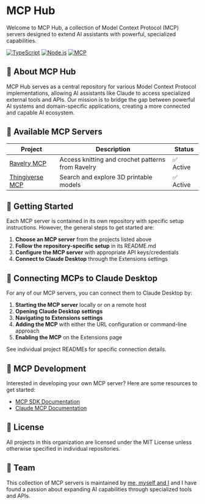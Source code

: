 # MCP Hub

Welcome to MCP Hub, a collection of Model Context Protocol (MCP) servers designed to extend AI assistants with powerful, specialized capabilities.

[![TypeScript](https://img.shields.io/badge/TypeScript-007ACC?style=for-the-badge&logo=typescript&logoColor=white)](https://www.typescriptlang.org/)
[![Node.js](https://img.shields.io/badge/Node.js-339933?style=for-the-badge&logo=nodedotjs&logoColor=white)](https://nodejs.org/)
[![MCP](https://img.shields.io/badge/MCP-Ready-blue?style=for-the-badge)](https://www.anthropic.com/claude)

## 🌟 About MCP Hub

MCP Hub serves as a central repository for various Model Context Protocol implementations, allowing AI assistants like Claude to access specialized external tools and APIs. Our mission is to bridge the gap between powerful AI systems and domain-specific applications, creating a more connected and capable AI ecosystem.

## 🔧 Available MCP Servers

| Project | Description | Status |
|---------|-------------|--------|
| [Ravelry MCP](https://github.com/your-org/ravelry-mcp) | Access knitting and crochet patterns from Ravelry | ✅ Active |
| [Thingiverse MCP](https://github.com/your-org/thingiverse-mcp) | Search and explore 3D printable models | ✅ Active |

## 🚀 Getting Started

Each MCP server is contained in its own repository with specific setup instructions. However, the general steps to get started are:

1. **Choose an MCP server** from the projects listed above
2. **Follow the repository-specific setup** in its README.md
3. **Configure the MCP server** with appropriate API keys/credentials
4. **Connect to Claude Desktop** through the Extensions settings

## 🔗 Connecting MCPs to Claude Desktop

For any of our MCP servers, you can connect them to Claude Desktop by:

1. **Starting the MCP server** locally or on a remote host
2. **Opening Claude Desktop settings**
3. **Navigating to Extensions settings**
4. **Adding the MCP** with either the URL configuration or command-line approach
5. **Enabling the MCP** on the Extensions page

See individual project READMEs for specific connection details.

## 🔬 MCP Development

Interested in developing your own MCP server? Here are some resources to get started:

- [MCP SDK Documentation](https://github.com/anthropics/anthropic-cookbook/tree/main/mcp)
- [Claude MCP Documentation](https://docs.anthropic.com/claude/docs/model-context-protocol-mcp)


## 📄 License

All projects in this organization are licensed under the MIT License unless otherwise specified in individual repositories.

## 👥 Team

This collection of MCP servers is maintained by [me, myself and I](https://github.com/gpaul-faldin) and I have found a passion about expanding AI capabilities through specialized tools and APIs.
